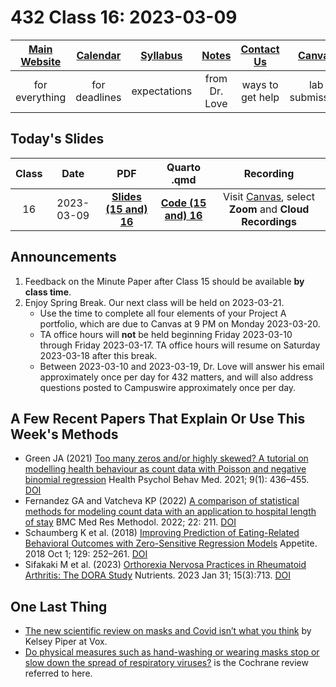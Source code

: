 # 432 Class 16: 2023-03-09

[Main Website](https://thomaselove.github.io/432-2023/) | [Calendar](https://thomaselove.github.io/432-2023/calendar.html) | [Syllabus](https://thomaselove.github.io/432-syllabus-2023/) | [Notes](https://thomaselove.github.io/432-notes/) | [Contact Us](https://thomaselove.github.io/432-2023/contact.html) | [Canvas](https://canvas.case.edu) | [Data and Code](https://github.com/THOMASELOVE/432-data) | [Sources](https://github.com/THOMASELOVE/432-classes-2023/tree/main/sources)
:-----------: | :--------------: | :----------: | :---------: | :-------------: | :-----------: | :------------: |:------:
for everything | for deadlines | expectations | from Dr. Love | ways to get help | lab submission | for downloads | to read

## Today's Slides

Class | Date | PDF | Quarto .qmd | Recording
:---: | :--------: | :------: | :------: | :-------------:
16 | 2023-03-09 | **[Slides (15 and) 16](https://github.com/THOMASELOVE/432-slides-2023/blob/main/slides15.pdf)** | **[Code (15 and) 16](https://github.com/THOMASELOVE/432-slides-2023/blob/main/slides15.qmd)** | Visit [Canvas](https://canvas.case.edu/), select **Zoom** and **Cloud Recordings**

## Announcements

1. Feedback on the Minute Paper after Class 15 should be available **by class time**.
2. Enjoy Spring Break. Our next class will be held on 2023-03-21.
    - Use the time to complete all four elements of your Project A portfolio, which are due to Canvas at 9 PM on Monday 2023-03-20.
    - TA office hours will **not** be held beginning Friday 2023-03-10 through Friday 2023-03-17. TA office hours will resume on Saturday 2023-03-18 after this break.
    - Between 2023-03-10 and 2023-03-19, Dr. Love will answer his email approximately once per day for 432 matters, and will also address questions posted to Campuswire approximately once per day.

## A Few Recent Papers That Explain Or Use This Week's Methods

- Green JA (2021) [Too many zeros and/or highly skewed? A tutorial on modelling health behaviour as count data with Poisson and negative binomial regression](https://www.ncbi.nlm.nih.gov/pmc/articles/PMC8159206) Health Psychol Behav Med. 2021; 9(1): 436–455. [DOI](https://doi.org/10.1080%2F21642850.2021.1920416)
- Fernandez GA and Vatcheva KP (2022) [A comparison of statistical methods for modeling count data with an application to hospital length of stay](https://www.ncbi.nlm.nih.gov/pmc/articles/PMC9351158/) BMC Med Res Methodol. 2022; 22: 211. [DOI](https://doi.org/10.1186%2Fs12874-022-01685-8)
- Schaumberg K et al. (2018) [Improving Prediction of Eating-Related Behavioral Outcomes with Zero-Sensitive Regression Models](https://www.ncbi.nlm.nih.gov/pmc/articles/PMC6778476/) Appetite. 2018 Oct 1; 129: 252–261. [DOI](https://doi.org/10.1016%2Fj.appet.2018.06.030)
- Sifakaki M et al. (2023) [Orthorexia Nervosa Practices in Rheumatoid Arthritis: The DORA Study](https://www.ncbi.nlm.nih.gov/pmc/articles/PMC9919523/) Nutrients. 2023 Jan 31; 15(3):713. [DOI](https://doi.org/10.3390%2Fnu15030713)

## One Last Thing

- [The new scientific review on masks and Covid isn’t what you think](https://www.vox.com/future-perfect/2023/2/22/23609499/masks-covid-coronavirus-cochrane-review-pandemic-science-studies-infection) by Kelsey Piper at Vox.
- [Do physical measures such as hand-washing or wearing masks stop or slow down the spread of respiratory viruses?](https://www.cochrane.org/CD006207/ARI_do-physical-measures-such-hand-washing-or-wearing-masks-stop-or-slow-down-spread-respiratory-viruses) is the Cochrane review referred to here.
